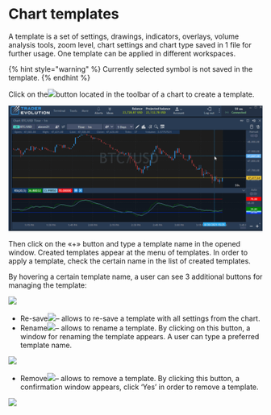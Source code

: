 # Chart templates

A template is a set of settings, drawings, indicators, overlays, volume analysis tools, zoom level, chart settings and chart type saved in 1 file for further usage. One template can be applied in different workspaces.

{% hint style="warning" %}
Currently selected symbol is not saved in the template.
{% endhint %}

Click on the![](../../../../.gitbook/assets/1%20%2816%29.png)button located in the toolbar of a chart to create a template.

![](../../../../.gitbook/assets/template.gif)

Then click on the «+» button and type a template name in the opened window. Created templates appear at the menu of templates. In order to apply a template, check the certain name in the list of created templates.

By hovering a certain template name, a user can see 3 additional buttons for managing the template:

![](../../../../.gitbook/assets/5%20%2817%29.png)

* Re-save![](../../../../.gitbook/assets/6%20%282%29.png)– allows to re-save a template with all settings from the chart.
* Rename![](../../../../.gitbook/assets/7%20%2812%29.png)– allows to rename a template. By clicking on this button, a window for renaming the template appears. A user can type a preferred template name.

![](../../../../.gitbook/assets/8%20%287%29.png)

* Remove![](../../../../.gitbook/assets/9%20%285%29.png)– allows to remove a template. By clicking this button, a confirmation window appears, click ‘Yes’ in order to remove a template.

![](../../../../.gitbook/assets/10%20%282%29.png)

